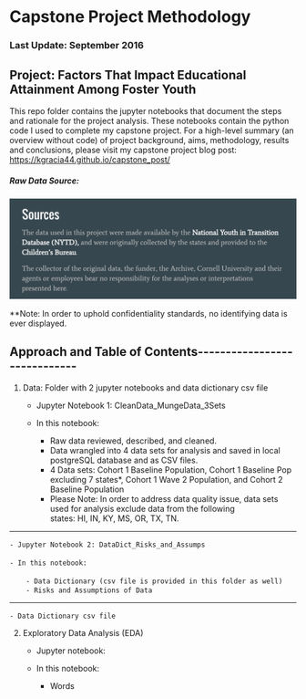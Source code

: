 # Capstone Project Methodology
### Last Update: September 2016

## Project: Factors That Impact Educational Attainment Among Foster Youth

This repo folder contains the jupyter notebooks that document the steps and rationale for the project analysis. These notebooks contain the python code I used to complete my capstone project. For a high-level summary (an overview without code) of project background, aims, methodology, results and conclusions, please visit my capstone project blog post: https://kgracia44.github.io/capstone_post/

##### Raw Data Source:

<img src="imgs_for_readme/sources.png">


**Note: In order to uphold confidentiality standards, no identifying data is ever displayed. 



## Approach and Table of Contents----------------------------- 

1) Data: Folder with 2 jupyter notebooks and data dictionary csv file
    
    - Jupyter Notebook 1: CleanData_MungeData_3Sets
    
    - In this notebook:
        
        - Raw data reviewed, described, and cleaned.
        - Data wrangled into 4 data sets for analysis and saved in local postgreSQL database and as CSV files.
        - 4 Data sets: Cohort 1 Baseline Population, Cohort 1 Baseline Pop excluding 7 states*, Cohort 1 Wave 2 Population, 
        and Cohort 2 Baseline Population
        
        * Please Note: In order to address data quality issue, data sets used for analysis exclude data from the following   
        states: HI, IN, KY, MS, OR, TX, TN.
____________________________________________________
    - Jupyter Notebook 2: DataDict_Risks_and_Assumps
    
    - In this notebook:
        
        - Data Dictionary (csv file is provided in this folder as well)
        - Risks and Assumptions of Data 
____________________________________________________    
    - Data Dictionary csv file

2) Exploratory Data Analysis (EDA)
    
    - Jupyter notebook: 
    
    - In this notebook:
        - Words